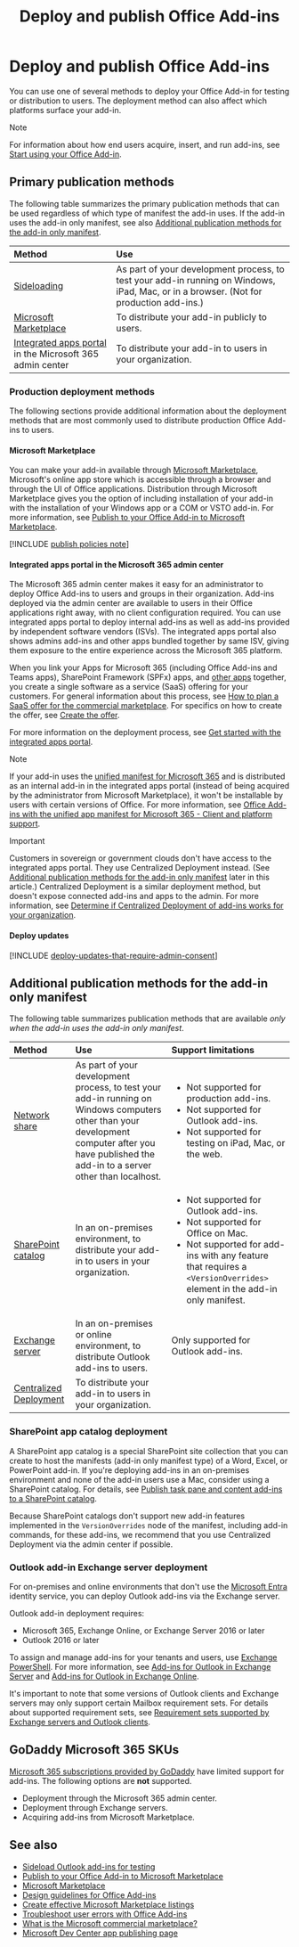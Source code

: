 ﻿---
title: Deploy and publish Office Add-ins
description: Methods and options to deploy your Office Add-in for testing or distribution to users.
ms.date: 10/10/2025
ms.localizationpriority: high
---

# Deploy and publish Office Add-ins

You can use one of several methods to deploy your Office Add-in for testing or distribution to users. The deployment method can also affect which platforms surface your add-in.

> [!NOTE]
> For information about how end users acquire, insert, and run add-ins, see [Start using your Office Add-in](https://support.microsoft.com/office/82e665c4-6700-4b56-a3f3-ef5441996862).

## Primary publication methods

The following table summarizes the primary publication methods that can be used regardless of which type of manifest the add-in uses. If the add-in uses the add-in only manifest, see also [Additional publication methods for the add-in only manifest](#additional-publication-methods-for-the-add-in-only-manifest).

|Method|Use|
|:---------|:------------|
|[Sideloading](../testing/test-debug-office-add-ins.md#sideload-an-office-add-in-for-testing)|As part of your development process, to test your add-in running on Windows, iPad, Mac, or in a browser. (Not for production add-ins.) |
|[Microsoft Marketplace](#microsoft-marketplace)|To distribute your add-in publicly to users.|
|[Integrated apps portal](/microsoft-365/admin/manage/test-and-deploy-microsoft-365-apps) in the Microsoft 365 admin center|To distribute your add-in to users in your organization.|

### Production deployment methods

The following sections provide additional information about the deployment methods that are most commonly used to distribute production Office Add-ins to users.

#### Microsoft Marketplace

You can make your add-in available through [Microsoft Marketplace](https://marketplace.microsoft.com/marketplace/apps?product=office), Microsoft's online app store which is accessible through a browser and through the UI of Office applications. Distribution through Microsoft Marketplace gives you the option of including installation of your add-in with the installation of your Windows app or a COM or VSTO add-in. For more information, see [Publish to your Office Add-in to Microsoft Marketplace](publish-office-add-ins-to-appsource.md).

[!INCLUDE [publish policies note](../includes/note-publish-policies.md)]

#### Integrated apps portal in the Microsoft 365 admin center

The Microsoft 365 admin center makes it easy for an administrator to deploy Office Add-ins to users and groups in their organization. Add-ins deployed via the admin center are available to users in their Office applications right away, with no client configuration required. You can use integrated apps portal to deploy internal add-ins as well as add-ins provided by independent software vendors (ISVs). The integrated apps portal also shows admins add-ins and other apps bundled together by same ISV, giving them exposure to the entire experience across the Microsoft 365 platform.

When you link your Apps for Microsoft 365 (including Office Add-ins and Teams apps), SharePoint Framework (SPFx) apps, and [other apps](/microsoft-365/admin/manage/test-and-deploy-microsoft-365-apps#what-apps-can-i-deploy-from-integrated-apps) together, you create a single software as a service (SaaS) offering for your customers. For general information about this process, see [How to plan a SaaS offer for the commercial marketplace](/azure/marketplace/plan-saas-offer). For specifics on how to create the offer, see [Create the offer](/azure/marketplace/create-new-saas-offer).

For more information on the deployment process, see [Get started with the integrated apps portal](/microsoft-365/admin/manage/test-and-deploy-microsoft-365-apps).

> [!NOTE]
> If your add-in uses the [unified manifest for Microsoft 365](../develop/unified-manifest-overview.md) and is distributed as an internal add-in in the integrated apps portal (instead of being acquired by the administrator from Microsoft Marketplace), it won't be installable by users with certain versions of Office. For more information, see [Office Add-ins with the unified app manifest for Microsoft 365 - Client and platform support](../develop/unified-manifest-overview.md#client-and-platform-support).

> [!IMPORTANT]
> Customers in sovereign or government clouds don't have access to the integrated apps portal. They use Centralized Deployment instead. (See [Additional publication methods for the add-in only manifest](#additional-publication-methods-for-the-add-in-only-manifest) later in this article.) Centralized Deployment is a similar deployment method, but doesn't expose connected add-ins and apps to the admin. For more information, see [Determine if Centralized Deployment of add-ins works for your organization](/microsoft-365/admin/manage/centralized-deployment-of-add-ins).

#### Deploy updates

[!INCLUDE [deploy-updates-that-require-admin-consent](../includes/deploy-updates-that-require-admin-consent.md)]

## Additional publication methods for the add-in only manifest

The following table summarizes publication methods that are available *only when the add-in uses the add-in only manifest*.

|Method|Use|Support limitations|
|:---------|:------------|:------------|
|[Network share](../testing/create-a-network-shared-folder-catalog-for-task-pane-and-content-add-ins.md)|As part of your development process, to test your add-in running on Windows computers other than your development computer after you have published the add-in to a server other than localhost.|<ul><li>Not supported for production add-ins.</li><li>Not supported for Outlook add-ins.</li><li>Not supported for testing on iPad, Mac, or the web.</li></ul>|
|[SharePoint catalog](#sharepoint-app-catalog-deployment)|In an on-premises environment, to distribute your add-in to users in your organization.|<ul><li>Not supported for Outlook add-ins.</li><li>Not supported for Office on Mac.</li><li>Not supported for add-ins with any feature that requires a `<VersionOverrides>` element in the add-in only manifest.</li></ul>|
|[Exchange server](#outlook-add-in-exchange-server-deployment)|In an on-premises or online environment, to distribute Outlook add-ins to users.|Only supported for Outlook add-ins.|
|[Centralized Deployment](/microsoft-365/admin/manage/centralized-deployment-of-add-ins)| To distribute your add-in to users in your organization.||

### SharePoint app catalog deployment

A SharePoint app catalog is a special SharePoint site collection that you can create to host the manifests (add-in only manifest type) of a Word, Excel, or PowerPoint add-in. If you're deploying add-ins in an on-premises environment and none of the add-in users use a Mac, consider using a SharePoint catalog. For details, see [Publish task pane and content add-ins to a SharePoint catalog](publish-task-pane-and-content-add-ins-to-an-add-in-catalog.md).

Because SharePoint catalogs don't support new add-in features implemented in the `VersionOverrides` node of the manifest, including add-in commands, for these add-ins, we recommend that you use Centralized Deployment via the admin center if possible.

### Outlook add-in Exchange server deployment

For on-premises and online environments that don't use the [Microsoft Entra](/entra/fundamentals/what-is-entra) identity service, you can deploy Outlook add-ins via the Exchange server.

Outlook add-in deployment requires:

- Microsoft 365, Exchange Online, or Exchange Server 2016 or later
- Outlook 2016 or later

To assign and manage add-ins for your tenants and users, use [Exchange PowerShell](/powershell/module/exchangepowershell). For more information, see [Add-ins for Outlook in Exchange Server](/exchange/add-ins-for-outlook-2013-help) and [Add-ins for Outlook in Exchange Online](/exchange/clients-and-mobile-in-exchange-online/add-ins-for-outlook/add-ins-for-outlook).

It's important to note that some versions of Outlook clients and Exchange servers may only support certain Mailbox requirement sets. For details about supported requirement sets, see [Requirement sets supported by Exchange servers and Outlook clients](/javascript/api/requirement-sets/outlook/outlook-api-requirement-sets#requirement-sets-supported-by-exchange-servers-and-outlook-clients).

## GoDaddy Microsoft 365 SKUs

[Microsoft 365 subscriptions provided by GoDaddy](https://www.godaddy.com/business/office-365) have limited support for add-ins. The following options are **not** supported.

- Deployment through the Microsoft 365 admin center.
- Deployment through Exchange servers.
- Acquiring add-ins from Microsoft Marketplace.

## See also

- [Sideload Outlook add-ins for testing](../outlook/sideload-outlook-add-ins-for-testing.md)
- [Publish to your Office Add-in to Microsoft Marketplace](publish-office-add-ins-to-appsource.md)
- [Microsoft Marketplace](https://marketplace.microsoft.com/marketplace/apps?product=office)
- [Design guidelines for Office Add-ins](../design/add-in-design.md)
- [Create effective Microsoft Marketplace listings](/partner-center/marketplace-offers/create-effective-office-store-listings)
- [Troubleshoot user errors with Office Add-ins](../testing/testing-and-troubleshooting.md)
- [What is the Microsoft commercial marketplace?](/azure/marketplace/overview)
- [Microsoft Dev Center app publishing page](https://developer.microsoft.com/microsoft-teams/app-publishing)

